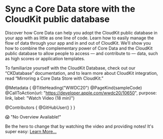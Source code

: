 # Sync a Core Data store with the CloudKit public database

Discover how Core Data can help you adopt the CloudKit public database in your app with as little as one line of code. Learn how to easily manage the flow of data through your app and in and out of CloudKit. We’ll show you how to combine the complementary power of Core Data and the CloudKit public database to allow people to access — and contribute to — data, such as high scores or application templates. 

To familiarize yourself with the CloudKit Database, check out our “CKDatabase” documentation, and to learn more about CloudKit integration, read “Mirroring a Core Data Store with CloudKit.”

@Metadata {
   @TitleHeading("WWDC20")
   @PageKind(sampleCode)
   @CallToAction(url: "https://developer.apple.com/wwdc20/10650", purpose: link, label: "Watch Video (18 min)")

   @Contributors {
      @GitHubUser(<replace this with your GitHub handle>)
   }
}

😱 "No Overview Available!"

Be the hero to change that by watching the video and providing notes! It's super easy:
 [Learn More…](https://wwdcnotes.github.io/WWDCNotes/documentation/wwdcnotes/contributing)
